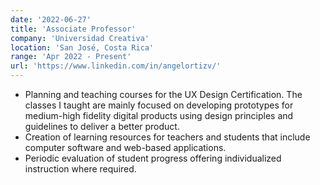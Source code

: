 ```yaml
---
date: '2022-06-27'
title: 'Associate Professor'
company: 'Universidad Creativa'
location: 'San José, Costa Rica'
range: 'Apr 2022 - Present'
url: 'https://www.linkedin.com/in/angelortizv/'
---
```


- Planning and teaching courses for the UX Design Certification. The classes I taught are mainly focused on developing prototypes for medium-high fidelity digital products using design principles and guidelines to deliver a better product.
- Creation of learning resources for teachers and students that include computer software and web-based applications.
- Periodic evaluation of student progress offering individualized instruction where required.
